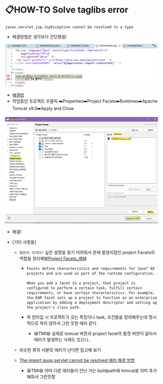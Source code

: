 # 📋HOW-TO Solve taglibs error

`javax.servlet.jsp.JspException cannot be resolved to a type`

- 해결방법은 생각보다 간단했음!

![error_image](How-to-solve-taglibs-error.assets/image-20220706154726289.png)

- [해결법](https://aljjabaegi.tistory.com/187)
- 작업중인 프로젝트 우클릭 ➡️Properties➡️Project Facets➡️Runtimes➡️Apache Tomcat v9.0➡️Apply and Close

![solution_image](How-to-solve-taglibs-error.assets/solution.png)

- 해결!

- [기타 사항들]

  - `원인이 이거다!` 싶은 설명을 찾기 어려워서 문제 발생지점인 project Facets의 역할을 정리해봄[Project Facets_IBM](https://www.ibm.com/docs/en/radfws/9.6?topic=SSRTLW_9.6.0/com.ibm.javaee.doc/topics/cfacets.html)

    - ```
      Facets define characteristics and requirements for Java™ EE projects and are used as part of the runtime configuration.

      When you add a facet to a project, that project is configured to perform a certain task, fulfill certain requirements, or have certain characteristics. For example, the EAR facet sets up a project to function as an enterprise application by adding a deployment descriptor and setting up the project's class path.

      ```

    - 즉 런타임 시 프로젝트가 갖는 특징이나 task, 조건들을 정의해주는데 명시적으로 하지 않아서 그런 듯한 에러 같다

      - 😅TMI😅 실제로 tomcat 버젼과 project facet의 톰캣 버젼이 달라서 에러가 발생하는 사례도 있으니..

  - 비슷한 류의 서블릿 에러가 난다면 참고해 보기

  - [The import javax.servlet cannot be resolved 에러 해결 방법](https://atoz-develop.tistory.com/entry/The-import-javaxservlet-cannot-be-resolved-%EC%97%90%EB%9F%AC-%ED%95%B4%EA%B2%B0-%EB%B0%A9%EB%B2%95)

    - 😅TMI😅 아마 다른 에러들이 안난 거는 buildpath에 tomcat을 이미 추가해줘서 그런듯함
